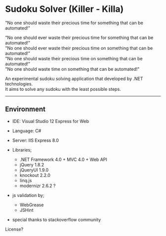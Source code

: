 # Sudoku Solver (Killer - Killa)
"No one should waste their precious time for something that can be automated!"
  
"No one should ever waste their precious time for something that can be automated!"  
"No one should ever waste their precious time on something that can be automated!"  
"No one should waste their precious time on something that can be automated!"  
"No one should waste time on something that can be automated!"  
  
An experimental sudoku solving application that developed by .NET technologies.  
It aims to solve any sudoku with the least possible steps.
  
---
  
## Environment ##
- IDE: Visual Studio 12 Express for Web
- Language: C#
- Server: IIS Express 8.0
- Libraries;
  - .NET Framework 4.0 + MVC 4.0 + Web API
  - jQuery 1.8.2
  - jQueryUI 1.9.0
  - knockout 2.2.0
  - linq.js
  - modernizr 2.6.2 ?

- js validation by;
	- WebGrease
	- JSHint

- special thanks to stackoverflow community

License?
